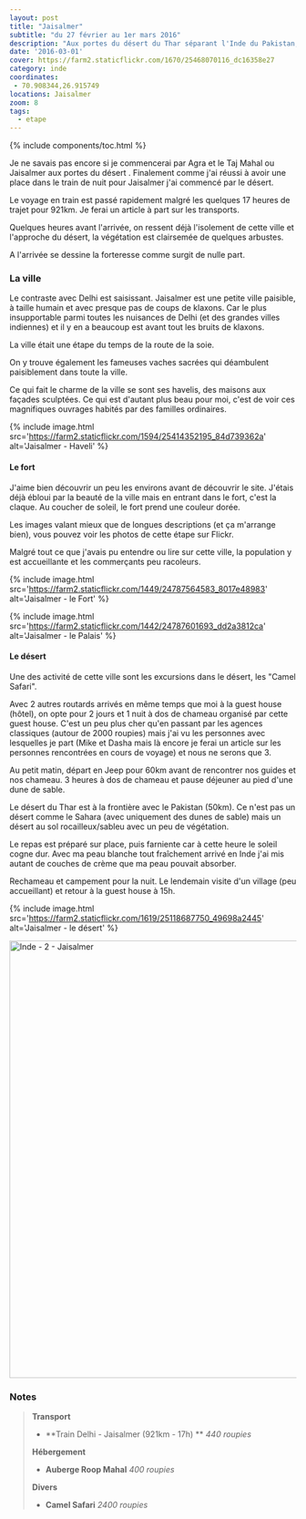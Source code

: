 ```yaml
---
layout: post
title: "Jaisalmer"
subtitle: "du 27 février au 1er mars 2016"
description: "Aux portes du désert du Thar séparant l'Inde du Pakistan, le fort de Jaisalmer avec les façades de ses maisons finement sculptées dans du gré blanc mérite bien son nom de perle du désert."
date: '2016-03-01'
cover: https://farm2.staticflickr.com/1670/25468070116_dc16358e27
category: inde
coordinates:
 - 70.908344,26.915749
locations: Jaisalmer
zoom: 8
tags:
  - etape
---
```


{% include components/toc.html %}

Je ne savais pas encore si je commencerai par Agra et le Taj Mahal ou Jaisalmer aux portes du désert . Finalement comme j'ai réussi à avoir une place dans le train de nuit pour Jaisalmer j'ai commencé par le désert.

Le voyage en train est passé rapidement malgré les quelques 17 heures de trajet pour 921km. Je ferai un article à part sur les transports.

Quelques heures avant l'arrivée,  on ressent déjà l'isolement de cette ville et l'approche du désert, la végétation est clairsemée de quelques arbustes.

A l'arrivée se dessine la forteresse comme surgit de nulle part.

### La ville

Le contraste avec Delhi est saisissant. Jaisalmer est une petite ville paisible, à taille humain et avec presque pas de coups de klaxons.  Car le plus insupportable parmi toutes les nuisances de Delhi (et des grandes villes indiennes) et il y en a beaucoup est avant tout les bruits de klaxons.

La ville était une étape du temps de la route de la soie.

On y trouve également les fameuses vaches sacrées qui déambulent paisiblement dans toute la ville.

Ce qui fait le charme de la ville se sont ses havelis, des maisons aux façades sculptées. Ce qui est d'autant plus beau pour moi, c'est de voir ces magnifiques ouvrages habités par des familles ordinaires.

{% include image.html
  src='https://farm2.staticflickr.com/1594/25414352195_84d739362a'
  alt='Jaisalmer - Haveli'
%}

#### Le fort

J'aime bien  découvrir un peu les environs avant de découvrir le site. J'étais déjà ébloui par la beauté de la ville mais en entrant dans le fort, c'est la claque. Au coucher de soleil, le fort prend une couleur dorée.

Les images valant mieux que de longues descriptions (et ça m'arrange bien), vous pouvez voir les photos de cette étape sur Flickr. 

Malgré tout ce que j'avais pu entendre ou lire sur cette ville, la population y est accueillante et les commerçants peu racoleurs.

{% include image.html
  src='https://farm2.staticflickr.com/1449/24787564583_8017e48983'
  alt='Jaisalmer - le Fort'
%}

{% include image.html
  src='https://farm2.staticflickr.com/1442/24787601693_dd2a3812ca'
  alt='Jaisalmer - le Palais'
%}

#### Le désert

Une des activité de cette ville sont les excursions dans le désert, les "Camel Safari".

Avec 2 autres routards arrivés en même temps que moi à la guest house  (hôtel), on opte pour 2 jours et 1 nuit à dos de chameau organisé par cette guest house. C'est un peu plus cher qu'en passant par les agences classiques (autour de 2000 roupies) mais j'ai vu les personnes avec lesquelles je part (Mike et Dasha mais là encore je ferai un article sur les personnes rencontrées en cours de voyage) et nous ne serons que 3.

Au petit matin, départ en Jeep pour 60km avant de rencontrer nos guides et nos chameau. 3 heures à dos de chameau et pause déjeuner au pied d'une dune de sable.

Le désert du Thar est à la frontière avec  le Pakistan (50km). Ce n'est pas un désert comme le Sahara (avec uniquement des dunes de sable) mais un désert au sol rocailleux/sableu avec un peu de végétation.

Le repas est préparé sur place, puis farniente car à cette heure le soleil cogne dur. Avec ma peau blanche tout fraîchement arrivé en Inde j'ai mis autant de couches de crème que ma peau pouvait absorber.

Rechameau et campement pour la nuit. Le lendemain visite d'un village (peu accueillant) et retour à la guest house à 15h.

{% include image.html
  src='https://farm2.staticflickr.com/1619/25118687750_49698a2445'
  alt='Jaisalmer - le désert'
%}

<a data-flickr-embed="true"  href="https://www.flickr.com/photos/planitude/albums/72157662983831193" title="Inde - 2 - Jaisalmer"><img src="https://farm2.staticflickr.com/1663/25046765389_2b1939edcb_b.jpg" width="1024" height="768" alt="Inde - 2 - Jaisalmer"></a><script async src="//embedr.flickr.com/assets/client-code.js" charset="utf-8"></script>

### Notes

>**Transport**
>
>- **Train Delhi - Jaisalmer (921km - 17h) ** *440 roupies*
>
>**Hébergement**
>
>- **Auberge Roop Mahal** *400 roupies*
>
>**Divers**
>
>- **Camel Safari** *2400 roupies*
